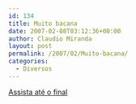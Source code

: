 ```yaml
---
id: 134
title: Muito bacana
date: 2007-02-08T03:12:36+00:00
author: Claudio Miranda
layout: post
permalink: /2007/02/Muito-bacana/
categories:
  - Diversos
---
```

[Assista até o final](http://www.militantplatypus.com/blog/archives/3539)